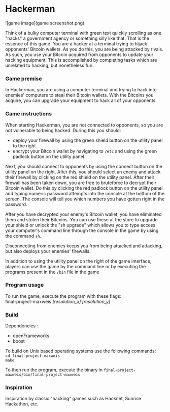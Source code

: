 # Hackerman


![game image](game screenshot.png)

Think of a bulky computer terminal with green text quickly scrolling as one "hacks" a government agency or something silly like that. That is the essence of this game. You are a hacker at a terminal trying to hijack opponents' Bitcoin wallets. As you do this, you are being attacked by rivals. As such, you use your Bitcoin acquired from opponents to update your hacking equipment. This is accomplished by completing tasks which are unrelated to hacking, but nonetheless fun.

### Game premise
In Hackerman, you are using a computer terminal and trying to hack into enemies' computers
to steal their Bitcoin wallets. With the Bitcoins you acquire, you can upgrade your equipment to hack all of your opponents.

### Game instructions
When starting Hackerman, you are not connected to opponents, so you are not vulnerable to being hacked. During this you should:
* deploy your firewall by using the green shield button on the utility panel to the right
* encrypt your Bitcoin wallet by navigating to `/etc` and using the green padlock button on the utility panel

Next, you should connect to opponents by using the connect button on the utility panel on the right. After this, you should select an enemy and attack their firewall by clicking on the red shield on the utility panel. After their firewall has been taken down, you are free to bruteforce to decrypt their Bitcoin wallet. Do this by clicking the red padlock button on the utility panel and typing numeric password attempts into the console at the bottom of the screen. The console will tell you which numbers you have gotten right in the password.

After you have decrypted your enemy's Bitcoin wallet, you have eliminated them and stolen their Bitcoins. You can use these at the store to upgrade your shield or unlock the "sh upgrade" which allows you to type access your computer's command line through the console in the game by using the command `sh`.

Disconnecting from enemies keeps you from being attacked and attacking, but also deploys your enemies' firewalls.

In addition to using the utility panel on the right of the game interface, players can use the game by the command line or by executing the programs present in the `/bin` file in the game

### Program usage
To run the game, execute the program with these flags: <br>
final-project-maxweis *[resolution_x] [resolution_y]*

### Build
Dependencies :
* openFrameworks
* boost

To build on Unix based operating systems use the following commands:
  <br>
`cd final-project-maxweis`
<br>`make`
<br>

To then run the program, execute the binary in `final-project-maxweis/bin/final-project-maxweis`
### Inspiration
Inspiration by classic "hacking" games such as Hacknet, Sunrise Hackathon, etc.
